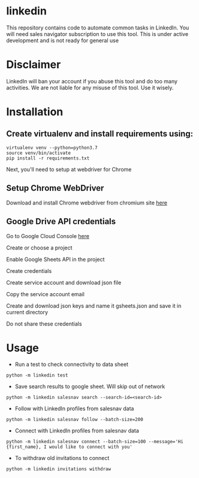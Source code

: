 # linkedin

This repository contains code to automate common tasks in LinkedIn. You will need sales navigator subscription to use this tool. This is under active development and is not ready for general use

# Disclaimer

LinkedIn will ban your account if you abuse this tool and do too many activities. We are not liable for any misuse of this tool. Use it wisely.

# Installation

## Create virtualenv and install requirements using:

```
virtualenv venv --python=python3.7
source venv/bin/activate
pip install -r requirements.txt
```

Next, you'll need to setup at webdriver for Chrome

## Setup Chrome WebDriver

Download and install Chrome webdriver from chromium site [here](https://chromedriver.chromium.org/downloads)

## Google Drive API credentials

Go to Google Cloud Console [here](https://console.cloud.google.com/)

Create or choose a project

Enable Google Sheets API in the project

Create credentials

Create service account and download json file

Copy the service account email

Create and download json keys and name it gsheets.json and save it in current directory

Do not share these credentials

# Usage

* Run a test to check connectivity to data sheet

```
python -m linkedin test
```

* Save search results to google sheet. Will skip out of network

```
python -m linkedin salesnav search --search-id=<search-id>
```

* Follow with LinkedIn profiles from salesnav data

```
python -m linkedin salesnav follow --batch-size=200
```

* Connect with LinkedIn profiles from salesnav data

```
python -m linkedin salesnav connect --batch-size=100 --message='Hi {first_name}, I would like to connect with you'
```

* To withdraw old invitations to connect
```
python -m linkedin invitations withdraw
```

